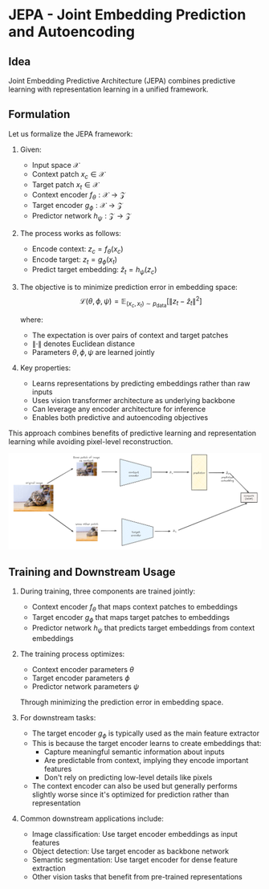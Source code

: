 # JEPA - Joint Embedding Prediction and Autoencoding
## Idea
Joint Embedding Predictive Architecture (JEPA) combines predictive learning with representation learning in a unified framework.

## Formulation
Let us formalize the JEPA framework:

1. Given:
   - Input space $\mathcal{X}$ 
   - Context patch $x_c \in \mathcal{X}$
   - Target patch $x_t \in \mathcal{X}$
   - Context encoder $f_\theta: \mathcal{X} \rightarrow \mathcal{Z}$
   - Target encoder $g_\phi: \mathcal{X} \rightarrow \mathcal{Z}$ 
   - Predictor network $h_\psi: \mathcal{Z} \rightarrow \mathcal{Z}$

2. The process works as follows:
   - Encode context: $z_c = f_\theta(x_c)$
   - Encode target: $z_t = g_\phi(x_t)$ 
   - Predict target embedding: $\hat{z}_t = h_\psi(z_c)$

3. The objective is to minimize prediction error in embedding space:
   $$\mathcal{L}(\theta,\phi,\psi) = \mathbb{E}_{(x_c,x_t) \sim p_\text{data}}\left[\|z_t - \hat{z}_t\|^2\right]$$
   
   where:
   - The expectation is over pairs of context and target patches
   - $\|\cdot\|$ denotes Euclidean distance
   - Parameters $\theta,\phi,\psi$ are learned jointly

4. Key properties:
   - Learns representations by predicting embeddings rather than raw inputs
   - Uses vision transformer architecture as underlying backbone
   - Can leverage any encoder architecture for inference
   - Enables both predictive and autoencoding objectives

This approach combines benefits of predictive learning and representation learning while avoiding pixel-level reconstruction.

  <div style="text-align: center;"><img src="https://raw.githubusercontent.com/victor-explore/ADRL-Notes/refs/heads/main/6.PNG" alt="Image Description" width="1000" height="auto"/></div>  

## Training and Downstream Usage

1. During training, three components are trained jointly:
   - Context encoder $f_\theta$ that maps context patches to embeddings
   - Target encoder $g_\phi$ that maps target patches to embeddings  
   - Predictor network $h_\psi$ that predicts target embeddings from context embeddings

2. The training process optimizes:
   - Context encoder parameters $\theta$
   - Target encoder parameters $\phi$
   - Predictor network parameters $\psi$
   
   Through minimizing the prediction error in embedding space.

3. For downstream tasks:
   - The target encoder $g_\phi$ is typically used as the main feature extractor
   - This is because the target encoder learns to create embeddings that:
     - Capture meaningful semantic information about inputs
     - Are predictable from context, implying they encode important features
     - Don't rely on predicting low-level details like pixels
   - The context encoder can also be used but generally performs slightly worse since it's optimized for prediction rather than representation

4. Common downstream applications include:
   - Image classification: Use target encoder embeddings as input features
   - Object detection: Use target encoder as backbone network
   - Semantic segmentation: Use target encoder for dense feature extraction
   - Other vision tasks that benefit from pre-trained representations